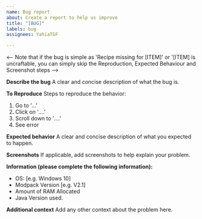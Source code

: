 ```yaml
---
name: Bug report
about: Create a report to help us improve
title: "[BUG]"
labels: bug
assignees: YahiaTGF

---
```


<-- Note that if the bug is simple as 'Recipe missing for [ITEM]' or '[ITEM] is uncraftable, you can simply skip the Reproduction, Expected Behaviour and Screenshot steps -->

**Describe the bug**
A clear and concise description of what the bug is.

**To Reproduce**
Steps to reproduce the behavior:
1. Go to '...'
2. Click on '....'
3. Scroll down to '....'
4. See error

**Expected behavior**
A clear and concise description of what you expected to happen.

**Screenshots**
If applicable, add screenshots to help explain your problem.

**Information (please complete the following information):**
 - OS: [e.g. Windows 10]
 - Modpack Version [e.g. V2.1]
 - Amount of RAM Allocated
 - Java Version used.


**Additional context**
Add any other context about the problem here.
